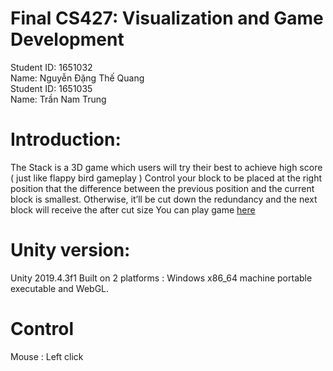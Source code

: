 # Final CS427: Visualization and Game Development
Student ID: 1651032<br/>
Name: Nguyễn Đặng Thế Quang<br/>
Student ID: 1651035<br/>
Name: Trần Nam Trung


# Introduction:
The Stack is a 3D game which users will try their best to achieve high score ( just like flappy bird gameplay )
Control your block to be placed at the right position that the difference between the previous position and the current block is smallest. Otherwise, it’ll be cut down the redundancy and the next block will receive the after cut size
You can play game [here][0]

# Unity version:
Unity 2019.4.3f1
Built on 2 platforms : Windows x86_64 machine portable executable and WebGL.

# Control
Mouse : Left click

[0]: https://trungtipu.github.io/finaldemo/index.html

